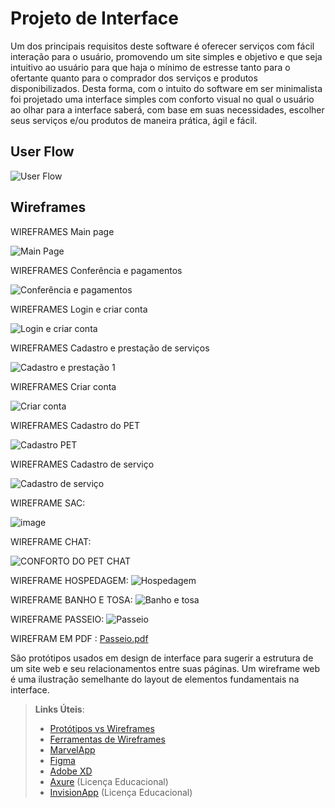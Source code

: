 
# Projeto de Interface

Um dos principais requisitos deste software é oferecer serviços com fácil interação para o usuário, promovendo um site simples e objetivo e que seja intuitivo ao usuário para que haja o mínimo de estresse tanto para o ofertante quanto para o comprador dos serviços e produtos disponibilizados. Desta forma, com o intuito do software em ser minimalista foi projetado uma interface simples com conforto visual no qual o usuário ao olhar para a interface saberá, com base em suas necessidades, escolher seus serviços e/ou produtos de maneira prática, ágil e fácil.

## User Flow

![User Flow](https://user-images.githubusercontent.com/78939209/117692521-7a97a700-b193-11eb-8672-9d21d9589670.png)


## Wireframes 

WIREFRAMES Main page

![Main Page](https://user-images.githubusercontent.com/78939209/117646429-1f00f580-b162-11eb-98ca-a41b2b4d80fa.png)

WIREFRAMES Conferência e pagamentos

![Conferência e pagamentos](https://user-images.githubusercontent.com/78939209/117646636-5d96b000-b162-11eb-8fe8-2b451dfc318d.png)

WIREFRAMES Login e criar conta

![Login e criar conta](https://user-images.githubusercontent.com/78939209/117646817-9767b680-b162-11eb-98c2-4385f6afe21b.png)

WIREFRAMES Cadastro e prestação de serviços

![Cadastro e prestação 1](https://user-images.githubusercontent.com/78939209/117646766-8a4ac780-b162-11eb-9244-76701901acae.png)

WIREFRAMES Criar conta

![Criar conta](https://user-images.githubusercontent.com/78939209/117646891-aea6a400-b162-11eb-8bde-4b71575e4175.png)

WIREFRAMES Cadastro do PET

![Cadastro PET](https://user-images.githubusercontent.com/78939209/117646770-8b7bf480-b162-11eb-88db-83849f500306.png)

WIREFRAMES Cadastro de serviço

![Cadastro de serviço](https://user-images.githubusercontent.com/78939209/117646861-a6e6ff80-b162-11eb-9e8c-bac83e726741.png)

WIREFRAME SAC:

![image](https://user-images.githubusercontent.com/81272141/117580535-ba488b00-b0ce-11eb-99b7-5a1abacee18b.png)

WIREFRAME CHAT:

![CONFORTO DO PET CHAT](https://user-images.githubusercontent.com/81272141/117580615-24f9c680-b0cf-11eb-9957-7dab37d0c387.jpeg)

WIREFRAME HOSPEDAGEM:
![Hospedagem](https://user-images.githubusercontent.com/81273050/117594886-83e22e80-b115-11eb-9074-c41a92875b4e.png)

WIREFRAME BANHO E TOSA:
![Banho e tosa](https://user-images.githubusercontent.com/81273050/117594990-e20f1180-b115-11eb-859a-8c73f54cbe13.png)


WIREFRAME PASSEIO:
![Passeio](https://user-images.githubusercontent.com/81273050/117594999-e6d3c580-b115-11eb-9047-866b1c008d93.png)


WIREFRAM EM PDF :
[Passeio.pdf](https://github.com/ICEI-PUC-Minas-PMV-SI/pmv-si-2021-1-e1-proj-web-t2-conforto-do-pet/files/6448774/Passeio.pdf)

São protótipos usados em design de interface para sugerir a estrutura de um site web e seu relacionamentos entre suas páginas. Um wireframe web é uma ilustração semelhante do layout de elementos fundamentais na interface.
 
> **Links Úteis**:
> - [Protótipos vs Wireframes](https://www.nngroup.com/videos/prototypes-vs-wireframes-ux-projects/)
> - [Ferramentas de Wireframes](https://rockcontent.com/blog/wireframes/)
> - [MarvelApp](https://marvelapp.com/developers/documentation/tutorials/)
> - [Figma](https://www.figma.com/)
> - [Adobe XD](https://www.adobe.com/br/products/xd.html#scroll)
> - [Axure](https://www.axure.com/edu) (Licença Educacional)
> - [InvisionApp](https://www.invisionapp.com/) (Licença Educacional)
